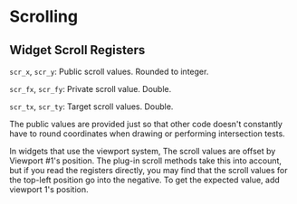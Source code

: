 # Scrolling

## Widget Scroll Registers

`scr_x`, `scr_y`: Public scroll values. Rounded to integer.

`scr_fx`, `scr_fy`: Private scroll value. Double.

`scr_tx`, `scr_ty`: Target scroll values. Double.

The public values are provided just so that other code doesn't constantly have to round coordinates when drawing or performing intersection tests.

In widgets that use the viewport system, The scroll values are offset by Viewport #1's position. The plug-in scroll methods take this into account, but if you read the registers directly, you may find that the scroll values for the top-left position go into the negative. To get the expected value, add viewport 1's position.

